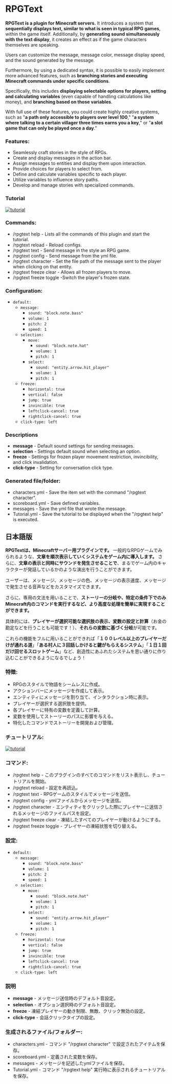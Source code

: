 # RPGText

**RPGText is a plugin for Minecraft servers.** It introduces a system that **sequentially displays text, similar to what is seen in typical RPG games**, within the game itself. Additionally, by **generating sound simultaneously with the text display**, it creates an effect as if the game characters themselves are speaking.

Users can customize the message, message color, message display speed, and the sound generated by the message.

Furthermore, by using a dedicated syntax, it is possible to easily implement more advanced features, such as **branching stories and executing Minecraft commands under specific conditions**.

Specifically, this includes **displaying selectable options for players, setting and calculating variables** (even capable of handling calculations like money), and **branching based on those variables**.

With full use of these features, you could create highly creative systems, such as "**a path only accessible to players over level 100**," "**a system where talking to a certain villager three times earns you a key**," or "**a slot game that can only be played once a day**."


### Features:
- Seamlessly craft stories in the style of RPGs.
- Create and display messages in the action bar.
- Assign messages to entities and display them upon interaction.
- Provide choices for players to select from.
- Define and calculate variables specific to each player.
- Utilize variables to influence story paths.
- Develop and manage stories with specialized commands.

### Tutorial

[![tutorial](https://github.com/seisyun9665/RPGText/assets/58073880/0c676eb8-e9cb-42f1-a9b3-22185c73e133)](https://www.youtube.com/watch?v=QR5Xao9Subg&t=3s)

### Commands:

- /rpgtext help - Lists all the commands of this plugin and start the tutorial.
- /rpgtext reload - Reload configs.
- /rpgtext text <player> <text> - Send message in the style an RPG game.
- /rpgtext config <player> <path> - Send message from the yml file.
- /rpgtext character <name> <path> - Set the file path of the message sent to the player when clicking on that entity.
- /rpgtext freeze clear - Allows all frozen players to move.
- /rpgtext freeze toggle <player> -Switch the player's frozen state.
 

### Configuration:

- `default:`
  - `message:`
    - `sound: "block.note.bass"`
    - `volume: 1`
    - `pitch: 2`
    - `speed: 1`
  - `selection:`
    - `move:`
      - `sound: "block.note.hat"`
      - `volume: 1`
      - `pitch: 1`
    - `select:`
      - `sound: "entity.arrow.hit_player"`
      - `volume: 1`
      - `pitch: 1`
  - `freeze:`
    - `horizontal: true`
    - `vertical: false`
    - `jump: true`
    - `invincible: true`
    - `leftclick-cancel: true`
    - `rightclick-cancel: true`
  - `click-type: left`

### Descriptions
- **message** - Default sound settings for sending messages.
- **selection** - Settings default sound when selecting an option.
- **freeze** - Settings for frozen player movement restriction, invincibility, and click invalidation.
- **click-type** - Setting for conversation click type.
 

### Generated file/folder:

- characters.yml - Save the item set with the command "/rpgtext character".
- scoreboard.yml - Save defined variables.
- messages - Save the yml file that wrote the message.
- Tutorial.yml - Save the tutorial to be displayed when the "/rpgtext help" is executed.
 

## 日本語版

**RPGTextは、Minecraftサーバー用プラグインです。** 一般的なRPGゲームでみられるような、**文章を順次表示していくシステムをゲーム内に導入します。** さらに、**文章の表示と同時にサウンドを発生させることで**、まるでゲーム内のキャラクターが発話しているかのような演出を行うことができます。

ユーザーは、メッセージ、メッセージの色、メッセージの表示速度、メッセージで発生させる音声などをカスタマイズできます。

さらに、専用の文法を用いることで、**ストーリーの分岐や、特定の条件下でのみMinecraft内のコマンドを実行するなど、より高度な処理を簡単に実現することができます。**

具体的には、**プレイヤーが選択可能な選択肢の表示、変数の設定と計算**（お金の勘定などを行うことも可能です！）、**それらの変数に基づく分岐**が可能です。

これらの機能をフルに用いることができれば「**１００レベル以上のプレイヤーだけが通れる道**」「**ある村人に３回話しかけると鍵がもらえるシステム**」「**１日１回だけ回せるスロットゲーム**」など、創造性にあふれたシステムを思い通りに作り込むことができるようになるでしょう！

### 特徴:
- RPGのスタイルで物語をシームレスに作成。
- アクションバーにメッセージを作成して表示。
- エンティティにメッセージを割り当て、インタラクション時に表示。
- プレイヤーが選択する選択肢を提供。
- 各プレイヤーに特有の変数を定義して計算。
- 変数を使用してストーリーのパスに影響を与える。
- 特化したコマンドでストーリーを開発および管理。

### チュートリアル:

[![tutorial](https://github.com/seisyun9665/RPGText/assets/58073880/0c676eb8-e9cb-42f1-a9b3-22185c73e133)](https://www.youtube.com/watch?v=QR5Xao9Subg&t=3s)

### コマンド:

- /rpgtext help - このプラグインのすべてのコマンドをリスト表示し、チュートリアルを開始。
- /rpgtext reload - 設定を再読込。
- /rpgtext text <player> <text> - RPGゲームのスタイルでメッセージを送信。
- /rpgtext config <player> <path> - ymlファイルからメッセージを送信。
- /rpgtext character <name> <path> - エンティティをクリックした際にプレイヤーに送信されるメッセージのファイルパスを設定。
- /rpgtext freeze clear - 凍結したすべてのプレイヤーが動けるようにする。
- /rpgtext freeze toggle <player> - プレイヤーの凍結状態を切り替える。

### 設定:

- `default:`
  - `message:`
    - `sound: "block.note.bass"`
    - `volume: 1`
    - `pitch: 2`
    - `speed: 1`
  - `selection:`
    - `move:`
      - `sound: "block.note.hat"`
      - `volume: 1`
      - `pitch: 1`
    - `select:`
      - `sound: "entity.arrow.hit_player"`
      - `volume: 1`
      - `pitch: 1`
  - `freeze:`
    - `horizontal: true`
    - `vertical: false`
    - `jump: true`
    - `invincible: true`
    - `leftclick-cancel: true`
    - `rightclick-cancel: true`
  - `click-type: left`

### 説明
- **message** - メッセージ送信時のデフォルト音設定。
- **selection** - オプション選択時のデフォルト音設定。
- **freeze** - 凍結プレイヤーの動き制限、無敵、クリック無効の設定。
- **click-type** - 会話クリックタイプの設定。

### 生成されるファイル/フォルダー:

- characters.yml - コマンド "/rpgtext character" で設定されたアイテムを保存。
- scoreboard.yml - 定義された変数を保存。
- messages - メッセージを記述したymlファイルを保存。
- Tutorial.yml - コマンド "/rpgtext help" 実行時に表示されるチュートリアルを保存。
